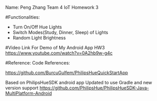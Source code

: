 Name: Peng Zhang
Team 4
IoT Homework 3

#Functionalities:
 * Turn On/Off Hue Lights
 * Switch Modes(Study, Dinner, Sleep) of Lights
 * Random Light Brightness

#Video Link For Demo of My Android App HW3
https://www.youtube.com/watch?v=0A2hb9w-g4c

#Reference:
Code References:

https://github.com/BurcuGulfem/PhilipsHueQuickStartApp

Based on PhilipsHueSDK android app
Updated to use Gradle and new version support
https://github.com/PhilipsHue/PhilipsHueSDK-Java-MultiPlatform-Android
